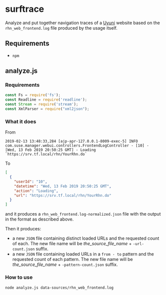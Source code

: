 # surftrace
Analyze and put together navigation traces of a [Uyuni](https://github.com/uyuni-project/uyuni) website based on the `rhn_web_frontend.log` file produced by the usage itself.

## Requirements
- `npm`

## analyze.js

### Requirements
```javascript
const Fs = require('fs');
const Readline = require('readline');
const Stream = require('stream');
const XmlParser = require("xml2json");
```

### What it does
From
```
2019-02-13 13:48:33,284 [ajp-apr-127.0.0.1-8009-exec-5] INFO  com.suse.manager.webui.controllers.FrontendLogController - [10] - [Wed, 13 Feb 2019 20:50:25 GMT] - Loading `https://srv.tf.local/rhn/YourRhn.do`
```

To
```JSON
[
  {
    "userId": "10",
    "datetime": "Wed, 13 Feb 2019 20:50:25 GMT",
    "action": "Loading",
    "url": "https://srv.tf.local/rhn/YourRhn.do"
  }
]
```

and it produces a `rhn_web_frontend.log-normalized.json` file with the output in the format as described above.

Then it produces:
 - a new `JSON` file containing distinct loaded URLs and the requested count of each. The new file name will be *the_source_file_name* + `-url-count.json` suffix.
 - a new `JSON` file containing loaded URLs in a `from - to` pattern and the requested count of each pattern. The new file name will be *the_source_file_name* + `-pattern-count.json` suffix.

### How to use

```
node analyze.js data-sources/rhn_web_frontend.log
```
